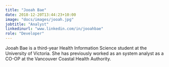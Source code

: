 ```yaml
---
title: "Jooah Bae"
date: 2018-12-20T13:44:23+10:00
image: "docs/images/jooah.jpg"
jobtitle: "Analyst"
linkedinurl: "www.linkedin.com/in/jooahbae"
role: "Developer"
---
```


Jooah Bae is a third-year Health Information Science student at the University of Victoria. She has previously worked as an system analyst as a CO-OP at the Vancouver Coastal Health Authority.
